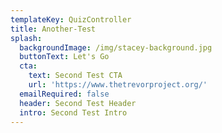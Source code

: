 ```yaml
---
templateKey: QuizController
title: Another-Test
splash:
  backgroundImage: /img/stacey-background.jpg
  buttonText: Let's Go
  cta:
    text: Second Test CTA
    url: 'https://www.thetrevorproject.org/'
  emailRequired: false
  header: Second Test Header
  intro: Second Test Intro
---
```


